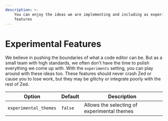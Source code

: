 ```yaml
---
description: >-
    You can enjoy the ideas we are implementing and including as experimental
    features
---
```


# Experimental Features

We believe in pushing the boundaries of what a code editor can be. But as a small team with high standards, we often don't have the time to polish everything we come up with. With the `experiments` setting, you can play around with these ideas too. These features should never crash Zed or cause you to lose work, but they may be glitchy or integrate poorly with the rest of Zed.

| **Option**            | **Default** | **Description**                             |
| --------------------- | ----------- | ------------------------------------------- |
| `experimental_themes` | `false`     | Allows the selecting of experimental themes |

